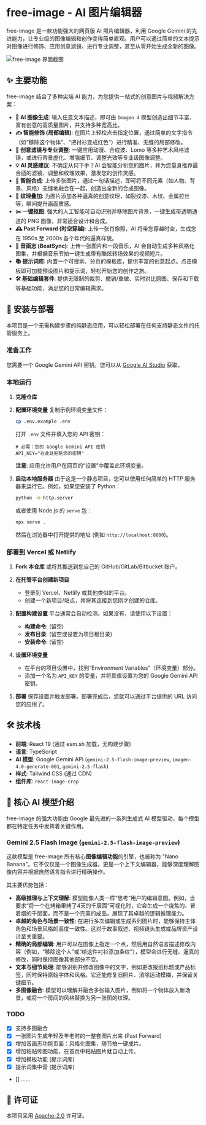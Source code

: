 # free-image - AI 图片编辑器

free-image 是一款功能强大的网页版 AI 照片编辑器，利用 Google Gemini 的先进能力，让专业级的图像编辑和创作变得简单直观。用户可以通过简单的文本提示对图像进行修饰、应用创意滤镜、进行专业调整，甚至从零开始生成全新的图像。

![free-image 界面截图](public/images/show.jpg)

## ✨ 主要功能

free-image 结合了多种尖端 AI 能力，为您提供一站式的创意图片与视频解决方案：

-   **🚀 AI 图像生成**: 输入任意文本描述，即可由 `Imagen 4` 模型创造出细节丰富、富有创意的高质量图片，并支持多种宽高比。
-   **✍️ 智能修饰 (局部编辑)**: 在图片上轻松点击指定位置，通过简单的文字指令（如“移除这个物体”、“把衬衫变成红色”）进行精准、无缝的局部修改。
-   **🎨 创意滤镜与专业调整**: 一键应用动漫、合成波、Lomo 等多种艺术风格滤镜，或进行背景虚化、增强细节、调整光效等专业级图像调整。
-   **💡 AI 灵感建议**: 不确定从何下手？AI 会智能分析您的图片，并为您量身推荐最合适的滤镜、调整和纹理效果，激发您的创作灵感。
-   **🧩 智能合成**: 上传多张图片，通过一句话描述，即可将不同元素（如人物、背景、风格）无缝地融合在一起，创造出全新的合成图像。
-   **🧱 纹理叠加**: 为图片添加各种逼真的创意纹理，如裂纹漆、木纹、金属拉丝等，瞬间提升画面质感。
-   **✂️ 一键抠图**: 强大的人工智能可自动识别并移除图片背景，一键生成带透明通道的 PNG 图像，非常适合设计和合成。
-   **🕰️ Past Forward (时空穿越)**: 上传一张肖像照，AI 将带您穿越时空，生成您在 1950s 至 2000s 各个年代的逼真样貌。
-   **🎵 音画志 (BeatSync)**: 上传一张图片和一段音乐，AI 会自动生成多种风格化图集，并根据音乐节拍一键生成带有酷炫转场效果的视频短片。
-   **📚 提示词库**: 内置一个可搜索、分页的模板库，提供丰富的创意起点。点击模板即可加载预设图片和提示词，轻松开始您的创作之旅。
-   **🛠️ 基础编辑套件**: 提供无限制的裁剪、撤销/重做、实时对比原图、保存和下载等基础功能，满足您的日常编辑需求。

## 🚀 安装与部署

本项目是一个无需构建步骤的纯静态应用，可以轻松部署在任何支持静态文件的托管服务上。

### 准备工作

您需要一个 Google Gemini API 密钥。您可以从 [Google AI Studio](https://makersuite.google.com/app/apikey) 获取。

### 本地运行

1.  **克隆仓库**

2.  **配置环境变量**
    复制示例环境变量文件：
    ```bash
    cp .env.example .env
    ```
    打开 `.env` 文件并填入您的 API 密钥：
    ```env
    # 必需：您的 Google Gemini API 密钥
    API_KEY="在此处粘贴您的密钥"
    ```
    **注意**: 应用允许用户在网页的“设置”中覆盖此环境变量。

3.  **启动本地服务器**
    由于这是一个静态项目，您可以使用任何简单的 HTTP 服务器来运行它。例如，如果您安装了 Python：
    ```bash
    python -m http.server
    ```
    或者使用 Node.js 的 `serve` 包：
    ```bash
    npx serve .
    ```
    然后在浏览器中打开提供的地址 (例如 `http://localhost:8000`)。

### 部署到 Vercel 或 Netlify

1.  **Fork 本仓库** 或将其推送到您自己的 GitHub/GitLab/Bitbucket 账户。

2.  **在托管平台创建新项目**
    -   登录到 Vercel、Netlify 或其他类似的平台。
    -   创建一个新项目/站点，并将其连接到您刚才创建的仓库。

3.  **配置构建设置**
    平台通常会自动检测。如果没有，请使用以下设置：
    -   **构建命令**: (留空)
    -   **发布目录**: (留空或设置为项目根目录)
    -   **安装命令**: (留空)

4.  **设置环境变量**
    -   在平台的项目设置中，找到“Environment Variables”（环境变量）部分。
    -   添加一个名为 `API_KEY` 的变量，并将其值设置为您的 Google Gemini API 密钥。

5.  **部署**
    保存设置并触发部署。部署完成后，您就可以通过平台提供的 URL 访问您的应用了。

## 🛠️ 技术栈

- **前端**: React 19 (通过 esm.sh 加载，无构建步骤)
- **语言**: TypeScript
- **AI 模型**: Google Gemini API (`gemini-2.5-flash-image-preview`, `imagen-4.0-generate-001`, `gemini-2.5-flash`)
- **样式**: Tailwind CSS (通过 CDN)
- **组件库**: `react-image-crop`

## 🎨 核心 AI 模型介绍

free-image 的强大功能由 Google 最先进的一系列生成式 AI 模型驱动，每个模型都在特定任务中发挥着关键作用。

### Gemini 2.5 Flash Image (`gemini-2.5-flash-image-preview`)

这款模型是 free-image 所有核心**图像编辑功能**的引擎，也被称为 "Nano Banana"。它不仅仅是一个图像生成器，更是一个上下文编辑器，能够深度理解图像内容并根据自然语言指令进行精确操作。

其主要优势包括：

-   **高级推理与上下文理解**: 模型能像人类一样“思考”用户的编辑意图。例如，当要求“将一个在烤箱里烤了4天的千层面”可视化时，它会生成一个烧焦的、冒着烟的千层面，而不是一个完美的成品，展现了其卓越的逻辑推理能力。
-   **卓越的角色与场景一致性**: 在进行多次编辑或生成系列图片时，能够保持主体角色和场景风格的高度一致性。这对于故事叙述、视频镜头生成或品牌资产设计至关重要。
-   **精确的局部编辑**: 用户可以在图像上指定一个点，然后用自然语言描述修改内容（例如，“移除这个人”或“给这件衬衫添加条纹”），模型会进行无缝、逼真的修改，同时保持图像其他部分不变。
-   **文本与细节处理**: 能够识别并修改图像中的文字，例如更改报纸标题或产品标签，同时保持原始字体和风格。它还能修复旧照片、消除运动模糊，并保留关键细节。
-   **多图像融合**: 模型可以理解并融合多张输入图片，例如将一个物体放入新场景，或将一个房间的风格替换为另一张图的纹理。

### TODO
- [x] 支持多图融合
- [x] 一张图片生成年轻及年老时的一整套图片出来 (Past Forward)
- [x] 增加音画志功能页面：风格化图集，随节拍一键成片。
- [x] 增加粘贴传图功能，在首页中粘贴图片就自动上传。
- [x] 增加模板功能 (提示词库)
- [x] 提示词集中营 (提示词库)
- [] ……

## 📄 许可证

本项目采用 [Apache-2.0](./LICENSE) 许可证。